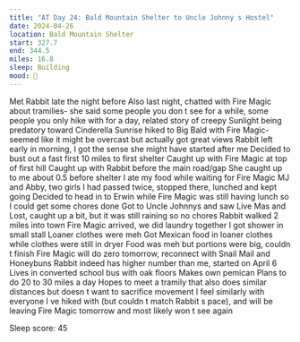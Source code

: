 ```yaml
---
title: "AT Day 24: Bald Mountain Shelter to Uncle Johnny s Hostel"
date: 2024-04-26
location: Bald Mountain Shelter
start: 327.7
end: 344.5
miles: 16.8
sleep: Building
mood: 🙂
---
```

Met Rabbit late the night before
Also last night, chatted with Fire Magic about tramilies- she said some people you don t see for a while, some
people you only hike with for a day, related story of creepy Sunlight being predatory toward Cinderella
Sunrise hiked to Big Bald with Fire Magic- seemed like it might be overcast but actually got great views
Rabbit left early in morning, I got the sense she might have started after me
Decided to bust out a fast first 10 miles to first shelter
Caught up with Fire Magic at top of first hill
Caught up with Rabbit before the main road/gap
She caught up to me about 0.5 before shelter
I ate my food while waiting for Fire Magic
MJ and Abby, two girls I had passed twice, stopped there, lunched and kept going
Decided to head in to Erwin while Fire Magic was still having lunch so I could get some chores done
Got to Uncle Johnnys and saw Live Mas and Lost, caught up a bit, but it was still raining so no chores
Rabbit walked 2 miles into town
Fire Magic arrived, we did laundry together
I got shower in small stall
Loaner clothes were meh
Got Mexican food in loaner clothes while clothes were still in dryer
Food was meh but portions were big, couldn t finish
Fire Magic will do zero tomorrow, reconnect with Snail Mail and Honeybuns
Rabbit indeed has higher number than me, started on April 6
Lives in converted school bus with oak floors
Makes own pemican
Plans to do 20 to 30 miles a day
Hopes to meet a tramily that also does similar distances but doesn t want to sacrifice movement
I feel similarly with everyone I ve hiked with (but couldn t match Rabbit s pace), and will be leaving Fire Magic
tomorrow and most likely won t see again

Sleep score: 45